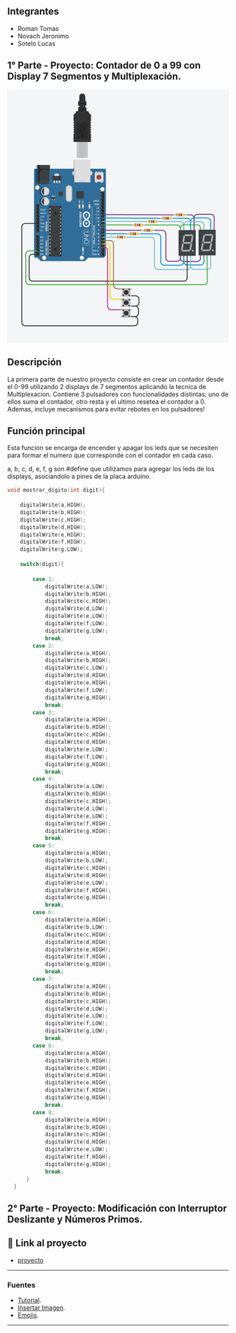 ## Integrantes 
- Roman Tomas
- Novach Jeronimo
- Sotelo Lucas


## 1° Parte - Proyecto: Contador de 0 a 99 con Display 7 Segmentos y Multiplexación.
![Tinkercad](circuito_spd.png)


## Descripción
La primera parte de nuestro proyecto consiste en crear un contador desde el 0-99 utilizando 2 displays de 7 segmentos aplicando la tecnica de Multiplexacion. Contiene 3 pulsadores con funcionalidades distintas; uno de ellos suma el contador, otro resta y el ultimo resetea el contador a 0.
Ademas, incluye mecanismos para evitar rebotes en los pulsadores!

## Función principal
Esta funcion se encarga de encender y apagar los leds que se necesiten para formar el numero que corresponde con el contador en cada caso.

a, b, c, d, e, f, g son #define que utilizamos para agregar los leds de los displays, asociandolo a pines de la placa arduino.

~~~ C++ (lenguaje en el que esta escrito)
void mostrar_digito(int digit){
  
    digitalWrite(a,HIGH);
    digitalWrite(b,HIGH);
    digitalWrite(c,HIGH);
    digitalWrite(d,HIGH);
    digitalWrite(e,HIGH);
    digitalWrite(f,HIGH);
    digitalWrite(g,LOW);
  
    switch(digit){
      
        case 1:
            digitalWrite(a,LOW);
            digitalWrite(b,HIGH);
            digitalWrite(c,HIGH);
            digitalWrite(d,LOW);
            digitalWrite(e,LOW);
            digitalWrite(f,LOW);
            digitalWrite(g,LOW);
            break;
        case 2:
            digitalWrite(a,HIGH);
            digitalWrite(b,HIGH);
            digitalWrite(c,LOW);
            digitalWrite(d,HIGH);
            digitalWrite(e,HIGH);
            digitalWrite(f,LOW);
            digitalWrite(g,HIGH);
            break;
        case 3:
            digitalWrite(a,HIGH);
            digitalWrite(b,HIGH);
            digitalWrite(c,HIGH);
            digitalWrite(d,HIGH);
            digitalWrite(e,LOW);
            digitalWrite(f,LOW);
            digitalWrite(g,HIGH);
            break;
        case 4:
            digitalWrite(a,LOW);
            digitalWrite(b,HIGH);
            digitalWrite(c,HIGH);
            digitalWrite(d,LOW);
            digitalWrite(e,LOW);
            digitalWrite(f,HIGH);
            digitalWrite(g,HIGH);
            break;
        case 5:
            digitalWrite(a,HIGH);
            digitalWrite(b,LOW);
            digitalWrite(c,HIGH);
            digitalWrite(d,HIGH);
            digitalWrite(e,LOW);
            digitalWrite(f,HIGH);
            digitalWrite(g,HIGH);
            break;
        case 6:
            digitalWrite(a,HIGH);
            digitalWrite(b,LOW);
            digitalWrite(c,HIGH);
            digitalWrite(d,HIGH);
            digitalWrite(e,HIGH);
            digitalWrite(f,HIGH);
            digitalWrite(g,HIGH);
            break;
        case 7:
            digitalWrite(a,HIGH);
            digitalWrite(b,HIGH);
            digitalWrite(c,HIGH);
            digitalWrite(d,LOW);
            digitalWrite(e,LOW);
            digitalWrite(f,LOW);
            digitalWrite(g,LOW);
            break;
        case 8:
            digitalWrite(a,HIGH);
            digitalWrite(b,HIGH);
            digitalWrite(c,HIGH);
            digitalWrite(d,HIGH);
            digitalWrite(e,HIGH);
            digitalWrite(f,HIGH);
            digitalWrite(g,HIGH);
            break;
        case 9:
            digitalWrite(a,HIGH);
            digitalWrite(b,HIGH);
            digitalWrite(c,HIGH);
            digitalWrite(d,HIGH);
            digitalWrite(e,LOW);
            digitalWrite(f,HIGH);
            digitalWrite(g,HIGH);
            break;
      }
  }
~~~
## 2° Parte - Proyecto: Modificación con Interruptor Deslizante y Números Primos.


## :robot: Link al proyecto
- [proyecto](https://www.tinkercad.com/things/eAtVA3PDnj8)
---
### Fuentes

- [Tutorial](https://www.youtube.com/watch?v=_Ry7mtURGDE&list=PL7LaR6_A2-E11BQXtypHMgWrSR-XOCeyD&index=4).
- [Insertar Imagen](https://www.youtube.com/watch?v=lWeEF5fmdko).
- [Emojis](https://gist.github.com/rxaviers/7360908).

---






